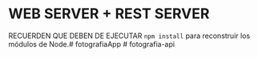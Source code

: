 # WEB SERVER + REST SERVER

RECUERDEN QUE DEBEN DE EJECUTAR ```npm install``` para reconstruir los módulos de Node.#   f o t o g r a f i a A p p  
 #   f o t o g r a f i a - a p i  
 